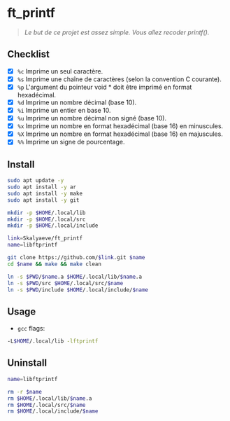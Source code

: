 # ft_printf
> *Le but de ce projet est assez simple. Vous allez recoder printf().*

## Checklist
- [x] `%c` Imprime un seul caractère.
- [x] `%s` Imprime une chaîne de caractères (selon la convention C courante).
- [x] `%p` L'argument du pointeur void * doit être imprimé en format hexadécimal.
- [x] `%d` Imprime un nombre décimal (base 10).
- [x] `%i` Imprime un entier en base 10.
- [x] `%u` Imprime un nombre décimal non signé (base 10).
- [x] `%x` Imprime un nombre en format hexadécimal (base 16) en minuscules.
- [x] `%X` Imprime un nombre en format hexadécimal (base 16) en majuscules.
- [x] `%%` Imprime un signe de pourcentage.

## Install
```bash
sudo apt update -y
sudo apt install -y ar
sudo apt install -y make
sudo apt install -y git
```
```bash
mkdir -p $HOME/.local/lib
mkdir -p $HOME/.local/src
mkdir -p $HOME/.local/include
```
```bash
link=Skalyaeve/ft_printf
name=libftprintf

git clone https://github.com/$link.git $name
cd $name && make && make clean

ln -s $PWD/$name.a $HOME/.local/lib/$name.a
ln -s $PWD/src $HOME/.local/src/$name
ln -s $PWD/include $HOME/.local/include/$name
```

## Usage
- `gcc` flags:
```bash
-L$HOME/.local/lib -lftprintf
```

## Uninstall
```bash
name=libftprintf

rm -r $name
rm $HOME/.local/lib/$name.a
rm $HOME/.local/src/$name
rm $HOME/.local/include/$name
```

